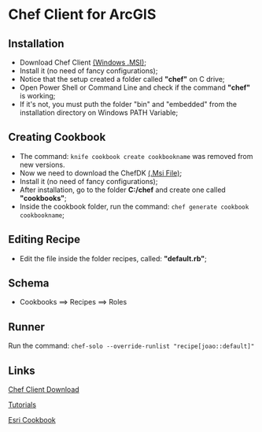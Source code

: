 # Chef Client for ArcGIS

## Installation
- Download Chef Client [(Windows .MSI)](https://downloads.chef.io/chef/14.5.33#windows);
- Install it (no need of fancy configurations);
- Notice that the setup created a folder called <b>"chef"</b> on C drive;
- Open Power Shell or Command Line and check if the command <b>"chef"</b> is working;
- If it's not, you must puth the folder "bin" and "embedded" from the installation directory on Windows PATH Variable;

## Creating Cookbook
- The command: ```knife cookbook create cookbookname``` was removed from new versions. 
- Now we need to download the ChefDK [(.Msi File)](https://packages.chef.io/files/stable/chefdk/3.3.23/windows/2012r2/chefdk-3.3.23-1-x64.msi);
- Install it (no need of fancy configurations);
- After installation, go to the folder <b>C:/chef</b> and create one called <b>"cookbooks"</b>;
- Inside the cookbook folder, run the command: ```chef generate cookbook cookbookname```;

## Editing Recipe
- Edit the file inside the folder recipes, called: <b>"default.rb"</b>;

## Schema 
- Cookbooks ==> Recipes ==> Roles

## Runner 
Run the command: ```chef-solo --override-runlist "recipe[joao::default]"```

## Links 
[Chef Client Download](https://downloads.chef.io/chef/14.5.33#windows)

[Tutorials](https://learn.chef.io/tracks/infrastructure-automation/)

[Esri Cookbook](https://github.com/Esri/arcgis-cookbook)
